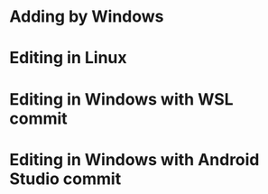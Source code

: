 # Adding by Windows
# Editing in Linux
# Editing in Windows with WSL commit

# Editing in Windows with Android Studio commit
